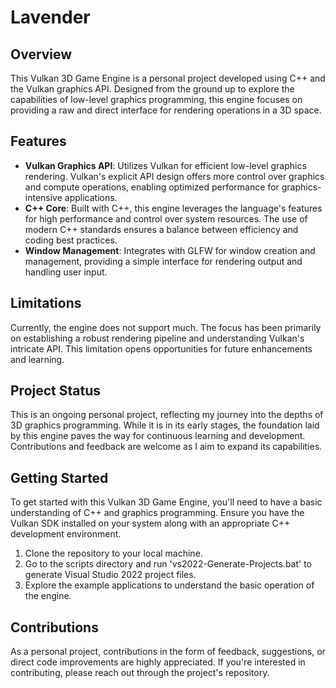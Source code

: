 # Lavender

## Overview

This Vulkan 3D Game Engine is a personal project developed using C++ and the Vulkan graphics API. Designed from the ground up to explore the capabilities of low-level graphics programming, this engine focuses on providing a raw and direct interface for rendering operations in a 3D space.

## Features

- **Vulkan Graphics API**: Utilizes Vulkan for efficient low-level graphics rendering. Vulkan's explicit API design offers more control over graphics and compute operations, enabling optimized performance for graphics-intensive applications.
- **C++ Core**: Built with C++, this engine leverages the language's features for high performance and control over system resources. The use of modern C++ standards ensures a balance between efficiency and coding best practices.
- **Window Management**: Integrates with GLFW for window creation and management, providing a simple interface for rendering output and handling user input.

## Limitations

Currently, the engine does not support much. The focus has been primarily on establishing a robust rendering pipeline and understanding Vulkan's intricate API. This limitation opens opportunities for future enhancements and learning.

## Project Status

This is an ongoing personal project, reflecting my journey into the depths of 3D graphics programming. While it is in its early stages, the foundation laid by this engine paves the way for continuous learning and development. Contributions and feedback are welcome as I aim to expand its capabilities.

## Getting Started

To get started with this Vulkan 3D Game Engine, you'll need to have a basic understanding of C++ and graphics programming. Ensure you have the Vulkan SDK installed on your system along with an appropriate C++ development environment.

1. Clone the repository to your local machine.
2. Go to the scripts directory and run 'vs2022-Generate-Projects.bat' to generate Visual Studio 2022 project files.
3. Explore the example applications to understand the basic operation of the engine.

## Contributions

As a personal project, contributions in the form of feedback, suggestions, or direct code improvements are highly appreciated. If you're interested in contributing, please reach out through the project's repository.
